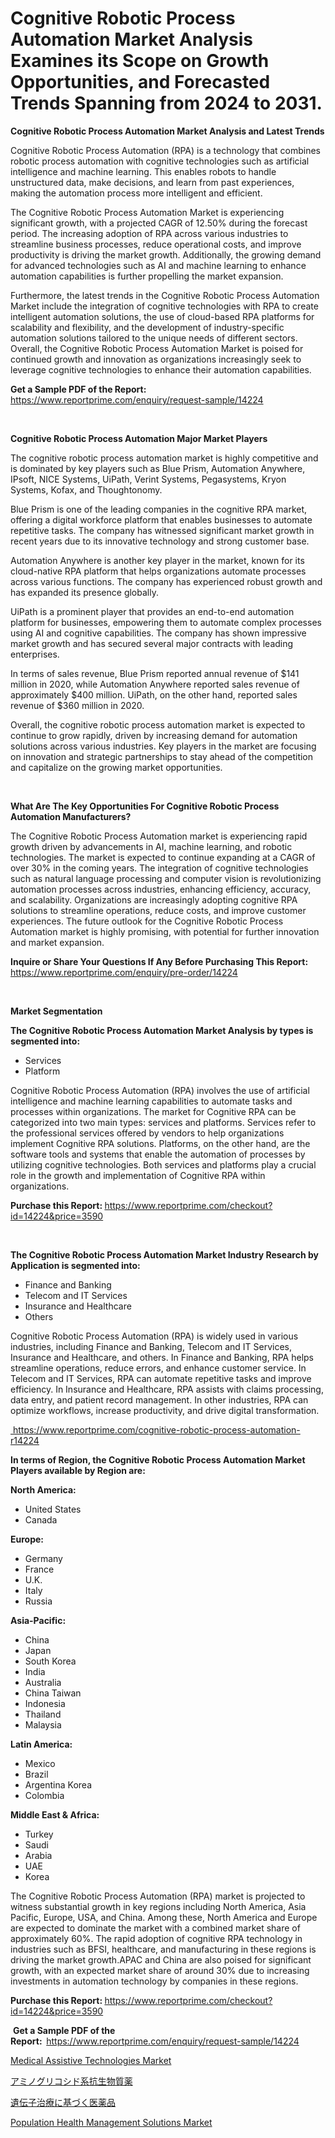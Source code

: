 <p><h1>Cognitive Robotic Process Automation Market Analysis Examines its Scope on Growth Opportunities, and Forecasted Trends Spanning from 2024 to 2031.</h1></p><p><strong>Cognitive Robotic Process Automation Market Analysis and Latest Trends</strong></p>
<p><p>Cognitive Robotic Process Automation (RPA) is a technology that combines robotic process automation with cognitive technologies such as artificial intelligence and machine learning. This enables robots to handle unstructured data, make decisions, and learn from past experiences, making the automation process more intelligent and efficient.</p><p>The Cognitive Robotic Process Automation Market is experiencing significant growth, with a projected CAGR of 12.50% during the forecast period. The increasing adoption of RPA across various industries to streamline business processes, reduce operational costs, and improve productivity is driving the market growth. Additionally, the growing demand for advanced technologies such as AI and machine learning to enhance automation capabilities is further propelling the market expansion.</p><p>Furthermore, the latest trends in the Cognitive Robotic Process Automation Market include the integration of cognitive technologies with RPA to create intelligent automation solutions, the use of cloud-based RPA platforms for scalability and flexibility, and the development of industry-specific automation solutions tailored to the unique needs of different sectors. Overall, the Cognitive Robotic Process Automation Market is poised for continued growth and innovation as organizations increasingly seek to leverage cognitive technologies to enhance their automation capabilities.</p></p>
<p><strong>Get a Sample PDF of the Report:&nbsp;</strong> <a href="https://www.reportprime.com/enquiry/request-sample/14224">https://www.reportprime.com/enquiry/request-sample/14224</a></p>
<p>&nbsp;</p>
<p><strong>Cognitive Robotic Process Automation Major Market Players</strong></p>
<p><p>The cognitive robotic process automation market is highly competitive and is dominated by key players such as Blue Prism, Automation Anywhere, IPsoft, NICE Systems, UiPath, Verint Systems, Pegasystems, Kryon Systems, Kofax, and Thoughtonomy.</p><p>Blue Prism is one of the leading companies in the cognitive RPA market, offering a digital workforce platform that enables businesses to automate repetitive tasks. The company has witnessed significant market growth in recent years due to its innovative technology and strong customer base.</p><p>Automation Anywhere is another key player in the market, known for its cloud-native RPA platform that helps organizations automate processes across various functions. The company has experienced robust growth and has expanded its presence globally.</p><p>UiPath is a prominent player that provides an end-to-end automation platform for businesses, empowering them to automate complex processes using AI and cognitive capabilities. The company has shown impressive market growth and has secured several major contracts with leading enterprises.</p><p>In terms of sales revenue, Blue Prism reported annual revenue of $141 million in 2020, while Automation Anywhere reported sales revenue of approximately $400 million. UiPath, on the other hand, reported sales revenue of $360 million in 2020.</p><p>Overall, the cognitive robotic process automation market is expected to continue to grow rapidly, driven by increasing demand for automation solutions across various industries. Key players in the market are focusing on innovation and strategic partnerships to stay ahead of the competition and capitalize on the growing market opportunities.</p></p>
<p>&nbsp;</p>
<p><strong>What Are The Key Opportunities For Cognitive Robotic Process Automation Manufacturers?</strong></p>
<p><p>The Cognitive Robotic Process Automation market is experiencing rapid growth driven by advancements in AI, machine learning, and robotic technologies. The market is expected to continue expanding at a CAGR of over 30% in the coming years. The integration of cognitive technologies such as natural language processing and computer vision is revolutionizing automation processes across industries, enhancing efficiency, accuracy, and scalability. Organizations are increasingly adopting cognitive RPA solutions to streamline operations, reduce costs, and improve customer experiences. The future outlook for the Cognitive Robotic Process Automation market is highly promising, with potential for further innovation and market expansion.</p></p>
<p><strong>Inquire or Share Your Questions If Any Before Purchasing This Report:</strong> <a href="https://www.reportprime.com/enquiry/pre-order/14224">https://www.reportprime.com/enquiry/pre-order/14224</a></p>
<p>&nbsp;</p>
<p><strong>Market Segmentation</strong></p>
<p><strong>The Cognitive Robotic Process Automation Market Analysis by types is segmented into:</strong></p>
<p><ul><li>Services</li><li>Platform</li></ul></p>
<p><p>Cognitive Robotic Process Automation (RPA) involves the use of artificial intelligence and machine learning capabilities to automate tasks and processes within organizations. The market for Cognitive RPA can be categorized into two main types: services and platforms. Services refer to the professional services offered by vendors to help organizations implement Cognitive RPA solutions. Platforms, on the other hand, are the software tools and systems that enable the automation of processes by utilizing cognitive technologies. Both services and platforms play a crucial role in the growth and implementation of Cognitive RPA within organizations.</p></p>
<p><strong>Purchase this Report:&nbsp;</strong><a href="https://www.reportprime.com/checkout?id=14224&price=3590">https://www.reportprime.com/checkout?id=14224&price=3590</a></p>
<p>&nbsp;</p>
<p><strong>The Cognitive Robotic Process Automation Market Industry Research by Application is segmented into:</strong></p>
<p><ul><li>Finance and Banking</li><li>Telecom and IT Services</li><li>Insurance and Healthcare</li><li>Others</li></ul></p>
<p><p>Cognitive Robotic Process Automation (RPA) is widely used in various industries, including Finance and Banking, Telecom and IT Services, Insurance and Healthcare, and others. In Finance and Banking, RPA helps streamline operations, reduce errors, and enhance customer service. In Telecom and IT Services, RPA can automate repetitive tasks and improve efficiency. In Insurance and Healthcare, RPA assists with claims processing, data entry, and patient record management. In other industries, RPA can optimize workflows, increase productivity, and drive digital transformation.</p></p>
<p><a href="https://www.reportprime.com/cognitive-robotic-process-automation-r14224">&nbsp;https://www.reportprime.com/cognitive-robotic-process-automation-r14224</a></p>
<p><strong>In terms of Region, the Cognitive Robotic Process Automation Market Players available by Region are:</strong></p>
<p>
    <p> <strong> North America: </strong>
        <ul>
            <li>United States</li>
            <li>Canada</li>
        </ul>
        </p> 
    <p> <strong> Europe: </strong>
        <ul>
            <li>Germany</li>
            <li>France</li>
            <li>U.K.</li>
            <li>Italy</li>
            <li>Russia</li>
        </ul>
        </p> 
    <p> <strong> Asia-Pacific: </strong>
        <ul>
            <li>China</li>
            <li>Japan</li>
            <li>South Korea</li>
            <li>India</li>
            <li>Australia</li>
            <li>China Taiwan</li>
            <li>Indonesia</li>
            <li>Thailand</li>
            <li>Malaysia</li>
        </ul>
        </p> 
    <p> <strong> Latin America: </strong>
        <ul>
            <li>Mexico</li>
            <li>Brazil</li>
            <li>Argentina Korea</li>
            <li>Colombia</li>
        </ul>
        </p> 
    <p> <strong> Middle East & Africa: </strong>
        <ul>
            <li>Turkey</li>
            <li>Saudi</li>
            <li>Arabia</li>
            <li>UAE</li>
            <li>Korea</li>
        </ul>
    </p>
    </p>
<p><p>The Cognitive Robotic Process Automation (RPA) market is projected to witness substantial growth in key regions including North America, Asia Pacific, Europe, USA, and China. Among these, North America and Europe are expected to dominate the market with a combined market share of approximately 60%. The rapid adoption of cognitive RPA technology in industries such as BFSI, healthcare, and manufacturing in these regions is driving the market growth.APAC and China are also poised for significant growth, with an expected market share of around 30% due to increasing investments in automation technology by companies in these regions.</p></p>
<p><strong>Purchase this Report: </strong><a href="https://www.reportprime.com/checkout?id=14224&price=3590">https://www.reportprime.com/checkout?id=14224&price=3590</a></p>
<p>&nbsp;<strong>Get a Sample PDF of the Report:&nbsp;&nbsp;</strong><a href="https://www.reportprime.com/enquiry/request-sample/14224">https://www.reportprime.com/enquiry/request-sample/14224</a></p>
<p><strong></strong></p>
<p><p><a href="https://github.com/susanjprice2023/Market-Research-Report-List-1/blob/main/medical-assistive-technologies-market.md">Medical Assistive Technologies Market</a></p><p><a href="https://github.com/BrionnaBoyle/Market-Research-Report-List-1/blob/main/110747680841.md">アミノグリコシド系抗生物質薬</a></p><p><a href="https://github.com/JerelSchulit20231/Market-Research-Report-List-1/blob/main/922337580840.md">遺伝子治療に基づく医薬品</a></p><p><a href="https://github.com/ElmoRunolfsson2023/Market-Research-Report-List-1/blob/main/population-health-management-solutions-market.md">Population Health Management Solutions Market</a></p></p>